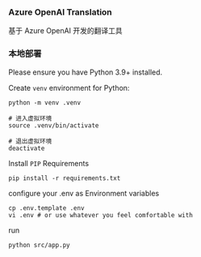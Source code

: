 ### Azure OpenAI Translation

基于 Azure OpenAI 开发的翻译工具

### 本地部署

Please ensure you have Python 3.9+ installed.

Create `venv` environment for Python:

```console
python -m venv .venv

# 进入虚拟环境
source .venv/bin/activate

# 退出虚拟环境
deactivate
```

Install `PIP` Requirements

```console
pip install -r requirements.txt
```

configure your .env as Environment variables

```
cp .env.template .env
vi .env # or use whatever you feel comfortable with
```

run

```console
python src/app.py
```
